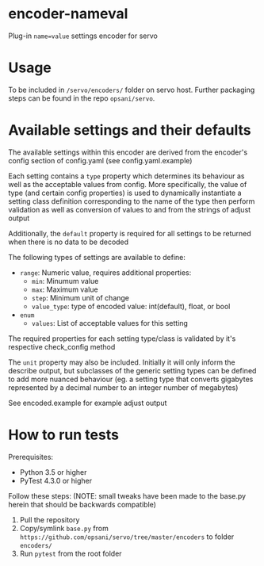 # encoder-nameval
Plug-in `name=value` settings encoder for servo

# Usage
To be included in `/servo/encoders/` folder on servo host. 
Further packaging steps can be found in the repo `opsani/servo`.

# Available settings and their defaults

The available settings within this encoder are derived from the encoder's config section of config.yaml (see config.yaml.example)

Each setting contains a `type` property which determines its behaviour as well as the acceptable values from config.
More specifically, the value of type (and certain config properties) is used to dynamically instantiate a setting class definition
corresponding to the name of the type then perform validation as well as conversion of values to and from the strings of adjust output 

Additionally, the `default` property is required for all settings to be returned when there is no data to be decoded

The following types of settings are available to define:

- `range`: Numeric value, requires additional properties:
  - `min`: Minumum value
  - `max`: Maximum value
  - `step`: Minimum unit of change
  - `value_type`: type of encoded value: int(default), float, or bool
- `enum`
  - `values`: List of acceptable values for this setting

The required properties for each setting type/class is validated by it's respective check_config method

The `unit` property may also be included. Initially it will only inform the describe output, but subclasses of the generic setting
types can be defined to add more nuanced behaviour (eg. a setting type that converts gigabytes represented by a decimal number to an integer number of megabytes)

See encoded.example for example adjust output

# How to run tests
Prerequisites:
* Python 3.5 or higher
* PyTest 4.3.0 or higher

Follow these steps: (NOTE: small tweaks have been made to the base.py herein that should be backwards compatible)
1. Pull the repository
2. Copy/symlink `base.py` from `https://github.com/opsani/servo/tree/master/encoders` to folder `encoders/`
3. Run `pytest` from the root folder

